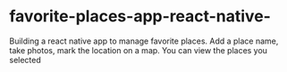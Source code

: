 # favorite-places-app-react-native-
Building  a react native app to manage favorite places. Add a place name, take photos, mark the location on a map.
You can view the places you selected
